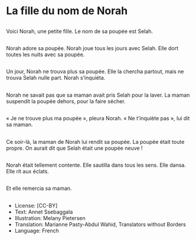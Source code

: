 # La fille du nom de Norah

##
Voici Norah, une petite
fille.
Le nom de sa poupée
est Selah.

##
Norah adore sa poupée.
Norah joue tous les
jours avec Selah.
Elle dort toutes les nuits
avec sa poupée.

##
Un jour, Norah ne
trouva plus sa poupée.
Elle la chercha partout,
mais ne trouva Selah
nulle part.
Norah s’inquiéta.

##
Norah ne savait pas
que sa maman avait
pris Selah pour la laver.
La maman suspendit la
poupée dehors, pour la
faire sécher.

##
« Je ne trouve plus ma
poupée », pleura Norah.
« Ne t’inquiète pas »,
lui dit sa maman.

##
Ce soir-là, la maman de
Norah lui rendit sa
poupée.
La poupée était toute
propre. On aurait dit
que Selah était une
poupée neuve !

##
Norah était tellement
contente.
Elle sautilla dans tous
les sens.
Elle dansa.
Elle rit aux éclats.

##
Et elle remercia sa
maman.

##
* License: [CC-BY]
* Text: Annet Ssebaggala
* Illustration: Melany Pietersen
* Translation: Marianne Pasty-Abdul Wahid, Translators without Borders
* Language: French
